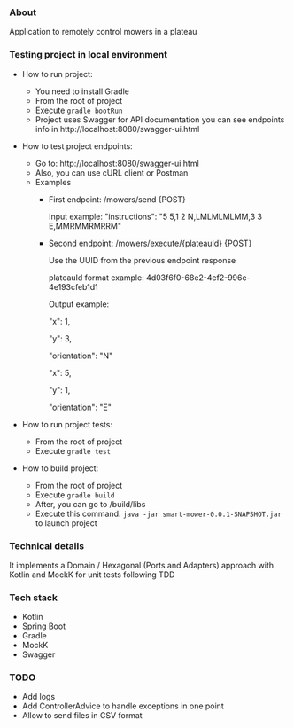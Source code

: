 ### About

Application to remotely control mowers in a plateau

### Testing project in local environment

- How to run project:
    * You need to install Gradle
    * From the root of project
    * Execute `gradle bootRun`
    * Project uses Swagger for API documentation you can see endpoints info in http://localhost:8080/swagger-ui.html 

- How to test project endpoints:
  * Go to: http://localhost:8080/swagger-ui.html
  * Also, you can use cURL client or Postman
  * Examples  
      * First endpoint: /mowers/send {POST} 

        Input example: "instructions": "5 5,1 2 N,LMLMLMLMM,3 3 E,MMRMMRMRRM"
        
      * Second endpoint: /mowers/execute/{plateauId} {POST}
        
        Use the UUID from the previous endpoint response

        plateauId format example: 4d03f6f0-68e2-4ef2-996e-4e193cfeb1d1

        Output example:
    
        "x": 1,
    
        "y": 3,
    
        "orientation": "N"
    
        "x": 5,
    
        "y": 1,
    
        "orientation": "E"
    
- How to run project tests:
    * From the root of project
    * Execute `gradle test` 

- How to build project:
    * From the root of project
    * Execute `gradle build` 
    * After, you can go to /build/libs
    * Execute this command: `java -jar smart-mower-0.0.1-SNAPSHOT.jar` to launch project

### Technical details
It implements a Domain / Hexagonal (Ports and Adapters) approach with Kotlin and MockK for unit tests following TDD

### Tech stack
- Kotlin
- Spring Boot
- Gradle
- MockK
- Swagger

### TODO
* Add logs
* Add ControllerAdvice to handle exceptions in one point
* Allow to send files in CSV format
